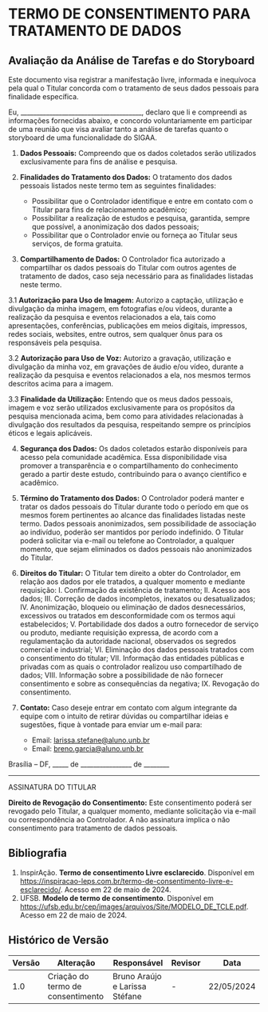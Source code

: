 # TERMO DE CONSENTIMENTO PARA TRATAMENTO DE DADOS

## Avaliação da Análise de Tarefas e do Storyboard

Este documento visa registrar a manifestação livre, informada e inequívoca pela qual o Titular concorda com o tratamento de seus dados pessoais para finalidade específica.

Eu, ______________________________________, declaro que li e compreendi as informações fornecidas abaixo, e concordo voluntariamente em participar de uma reunião que visa avaliar tanto a análise de tarefas quanto o storyboard de uma funcionalidade do SIGAA.

1. **Dados Pessoais:** Compreendo que os dados coletados serão utilizados exclusivamente para fins de análise e pesquisa.

2. **Finalidades do Tratamento dos Dados:** O tratamento dos dados pessoais listados neste termo tem as seguintes finalidades:
    - Possibilitar que o Controlador identifique e entre em contato com o Titular para fins de relacionamento acadêmico;
    - Possibilitar a realização de estudos e pesquisa, garantida, sempre que possível, a anonimização dos dados pessoais;
    - Possibilitar que o Controlador envie ou forneça ao Titular seus serviços, de forma gratuita.

3. **Compartilhamento de Dados:** O Controlador fica autorizado a compartilhar os dados pessoais do Titular com outros agentes de tratamento de dados, caso seja necessário para as finalidades listadas neste termo.

3.1 **Autorização para Uso de Imagem:** Autorizo a captação, utilização e divulgação da minha imagem, em fotografias e/ou vídeos, durante a realização da pesquisa e eventos relacionados a ela, tais como apresentações, conferências, publicações em meios digitais, impressos, redes sociais, websites, entre outros, sem qualquer ônus para os responsáveis pela pesquisa.

3.2 **Autorização para Uso de Voz:** Autorizo a gravação, utilização e divulgação da minha voz, em gravações de áudio e/ou vídeo, durante a realização da pesquisa e eventos relacionados a ela, nos mesmos termos descritos acima para a imagem.

3.3 **Finalidade da Utilização:** Entendo que os meus dados pessoais, imagem e voz serão utilizados exclusivamente para os propósitos da pesquisa mencionada acima, bem como para atividades relacionadas à divulgação dos resultados da pesquisa, respeitando sempre os princípios éticos e legais aplicáveis.

4. **Segurança dos Dados:** Os dados coletados estarão disponíveis para acesso pela comunidade acadêmica. Essa disponibilidade visa promover a transparência e o compartilhamento do conhecimento gerado a partir deste estudo, contribuindo para o avanço científico e acadêmico.

5. **Término do Tratamento dos Dados:** O Controlador poderá manter e tratar os dados pessoais do Titular durante todo o período em que os mesmos forem pertinentes ao alcance das finalidades listadas neste termo. Dados pessoais anonimizados, sem possibilidade de associação ao indivíduo, poderão ser mantidos por período indefinido. O Titular poderá solicitar via e-mail ou telefone ao Controlador, a qualquer momento, que sejam eliminados os dados pessoais não anonimizados do Titular.

6. **Direitos do Titular:** O Titular tem direito a obter do Controlador, em relação aos dados por ele tratados, a qualquer momento e mediante requisição:
    I. Confirmação da existência de tratamento;
    II. Acesso aos dados;
    III. Correção de dados incompletos, inexatos ou desatualizados;
    IV. Anonimização, bloqueio ou eliminação de dados desnecessários, excessivos ou tratados em desconformidade com os termos aqui estabelecidos;
    V. Portabilidade dos dados a outro fornecedor de serviço ou produto, mediante requisição expressa, de acordo com a regulamentação da autoridade nacional, observados os segredos comercial e industrial;
    VI. Eliminação dos dados pessoais tratados com o consentimento do titular;
    VII. Informação das entidades públicas e privadas com as quais o controlador realizou uso compartilhado de dados;
    VIII. Informação sobre a possibilidade de não fornecer consentimento e sobre as consequências da negativa;
    IX. Revogação do consentimento.

7. **Contato:** Caso deseje entrar em contato com algum integrante da equipe com o intuito de retirar dúvidas ou compartilhar ideias e sugestões, fique à vontade para enviar um e-mail para: 
    - Email: larissa.stefane@aluno.unb.br 
    - Email: breno.garcia@aluno.unb.br 

Brasília – DF, _____ de ________________ de ________

____________________________________________________  
ASSINATURA DO TITULAR

**Direito de Revogação do Consentimento:** Este consentimento poderá ser revogado pelo Titular, a qualquer momento, mediante solicitação via e-mail ou correspondência ao Controlador. A não assinatura implica o não consentimento para tratamento de dados pessoais.


## Bibliografia

1. InspirAção. **Termo de consentimento Livre esclarecido**. Disponível em <https://inspiracao-leps.com.br/termo-de-consentimento-livre-e-esclarecido/>. Acesso em 22 de maio de 2024.
2. UFSB. **Modelo de termo de consentimento**. Disponível em <https://ufsb.edu.br/cep/images/arquivos/Site/MODELO_DE_TCLE.pdf>. Acesso em 22 de maio de 2024.
   
## Histórico de Versão

| Versão | Alteração | Responsável | Revisor | Data |
| - | - | - | - | - |
| 1.0 | Criação do termo de consentimento | Bruno Araújo e Larissa Stéfane | - | 22/05/2024 |
